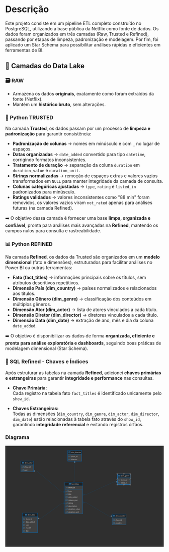 # Descrição

Este projeto consiste em um pipeline ETL completo construído no PostgreSQL, utilizando a base pública da Netflix como fonte de dados.
Os dados foram organizados em três camadas (Raw, Trusted e Refined), passando por etapas de limpeza, padronização e modelagem.
Por fim, foi aplicado um Star Schema para possibilitar análises rápidas e eficientes em ferramentas de BI.

## 📂 Camadas do Data Lake  

### 🗃️ RAW  
- Armazena os dados **originais**, exatamente como foram extraídos da fonte (Netflix).  
- Mantém um **histórico bruto**, sem alterações.  

### 🔎 Python TRUSTED  
Na camada **Trusted**, os dados passam por um processo de **limpeza e padronização** para garantir consistência:  

- **Padronização de colunas** → nomes em minúsculo e com `_` no lugar de espaços.  
- **Datas organizadas** → `date_added` convertido para tipo `datetime`, corrigindo formatos inconsistentes.  
- **Tratamento de duração** → separação da coluna `duration` em `duration_value` e `duration_unit`.  
- **Strings normalizadas** → remoção de espaços extras e valores vazios transformados em `NULL` para manter integridade da camada de consulta.  
- **Colunas categóricas ajustadas** → `type`, `rating` e `listed_in` padronizados para minúsculo.  
- **Ratings validados** → valores inconsistentes como "88 min" foram removidos, os valores vazios viram `not_rated` apenas para análises futuras (na camada Refined).  

➡️ O objetivo dessa camada é fornecer uma base **limpa, organizada e confiável**, pronta para análises mais avançadas na **Refined**, mantendo os campos nulos para consulta e rastreabilidade.

### 📊 Python REFINED  
Na camada **Refined**, os dados da Trusted são organizados em um **modelo dimensional** (fato e dimensões), estruturados para facilitar análises no Power BI ou outras ferramentas:  

- **Fato (fact_titles)** → informações principais sobre os títulos, sem atributos descritivos repetitivos.  
- **Dimensão País (dim_country)** → países normalizados e relacionados aos títulos.  
- **Dimensão Gênero (dim_genre)** → classificação dos conteúdos em múltiplos gêneros.  
- **Dimensão Ator (dim_actor)** → lista de atores vinculados a cada título.  
- **Dimensão Diretor (dim_director)** → diretores vinculados a cada título.  
- **Dimensão Data (dim_date)** → extração de ano, mês e dia da coluna `date_added`.  

➡️ O objetivo é disponibilizar os dados de forma **organizada, eficiente e pronta para análise exploratória e dashboards**, seguindo boas práticas de modelagem dimensional (Star Schema).

### 🔹 SQL Refined - Chaves e Índices

Após estruturar as tabelas na camada **Refined**, adicionei **chaves primárias e estrangeiras** para garantir **integridade e performance** nas consultas.

- **Chave Primária:**  
  Cada registro na tabela fato `fact_titles` é identificado unicamente pelo `show_id`.

- **Chaves Estrangeiras:**  
  Todas as dimensões (`dim_country`, `dim_genre`, `dim_actor`, `dim_director`, `dim_date`) estão relacionadas à tabela fato através do `show_id`, garantindo **integridade referencial** e evitando registros órfãos.

### Diagrama

![diagrama](diagrama.png)